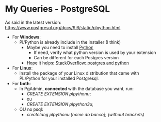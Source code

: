 # My Queries - PostgreSQL

As said in the latest version: https://www.postgresql.org/docs/9.6/static/plpython.html

- For **Windows**:
  - Pl/Python is already include in the installer (I think)
    - Maybe you need to install [Python](https://www.python.org/)
      - If need, verify what python version is used by your extension
      - Can be different for each Postgres version
    - Hope it helps: [StackOverflow: postgres and python](https://stackoverflow.com/questions/14106388/postgres-and-python)
- For **Linux**:
  - Install the package of your Linux distribution that came with PL/Python for your installed Postgresql.
- For **both**:
  - In PgAdmin, **connected** with the database you want, run:
    - _CREATE EXTENSION plpythonu_;
    - ou
    - _CREATE EXTENSION plpython3u_;
  - OU no psql:
    - _createlang plpythonu [nome do banco]_; _(without brackets)_
